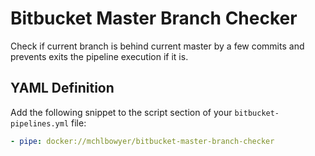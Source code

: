 # Bitbucket Master Branch Checker

Check if current branch is behind current master by a few commits and prevents exits the pipeline execution if it is.

## YAML Definition

Add the following snippet to the script section of your `bitbucket-pipelines.yml` file:

```yaml
- pipe: docker://mchlbowyer/bitbucket-master-branch-checker
```